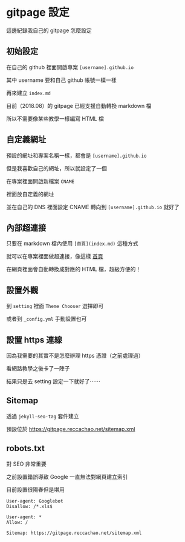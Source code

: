# gitpage 設定

這邊紀錄我自己的 gitpage 怎麼設定

## 初始設定

在自己的 github 裡面開啟專案 `[username].github.io`

其中 username 要和自己 github 帳號一模一樣

再來建立 `index.md`

目前（2018.08）的 gitpage 已經支援自動轉換 markdown 檔

所以不需要像某些教學一樣編寫 HTML 檔

## 自定義網址

預設的網址和專案名稱一樣，都會是 `[username].github.io`

但是我喜歡自己的網址，所以就設定了一個

在專案裡面開啟新檔案 `CNAME`

裡面放自定義的網址

並在自己的 DNS 裡面設定 CNAME 轉向到 `[username].github.io` 就好了

## 內部超連接

只要在 markdown 檔內使用 `[首頁](index.md)` 這種方式

就可以在專案裡面做超連接，像這樣 [首頁](index.md)

在網頁裡面會自動轉換成對應的 HTML 檔，超級方便的！

## 設置外觀

到 `setting` 裡面 `Theme Chooser` 選擇即可

或者到 `_config.yml` 手動設置也可

## 設置 https 連線

因為我需要的其實不是怎麼辦理 https 憑證（之前處理過）

看網路教學之後卡了一陣子

結果只是去 setting 設定一下就好了⋯⋯

## Sitemap

透過 `jekyll-seo-tag` 套件建立

預設位於 <https://gitpage.reccachao.net/sitemap.xml>

## robots.txt

對 SEO 非常重要

之前設置錯誤導致 Google 一直無法對網頁建立索引

目前設置很陽春但是堪用

```text
User-agent: Googlebot
Disallow: /*.xls$

User-agent: *
Allow: /

Sitemap: https://gitpage.reccachao.net/sitemap.xml
```
